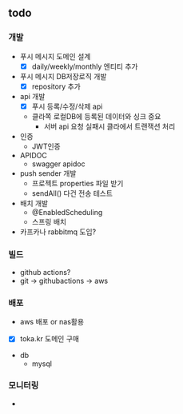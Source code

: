 ## todo
### 개발 
- 푸시 메시지 도메인 설계
  - [x] daily/weekly/monthly 엔티티 추가
- 푸시 메시지 DB저장로직 개발
  - [x] repository 추가
- api 개발
  - [x] 푸시 등록/수정/삭제 api
  - 클라쪽 로컬DB에 등록된 데이터와 싱크 중요
    - 서버 api 요청 실패시 클라에서 트랜잭션 처리
- 인증
  - JWT인증
- APIDOC
  - swagger apidoc
- push sender 개발
  - 프로젝트 properties 파일 받기
  - sendAll() 다건 전송 테스트 
- 배치 개발
  - @EnabledScheduling
  - 스프링 배치
- 카프카나 rabbitmq 도입?

### 빌드
- github actions?
- git -> githubactions -> aws

### 배포
- aws 배포 or nas활용
- [x] toka.kr 도메인 구매
- db 
  - mysql 

### 모니터링
- 